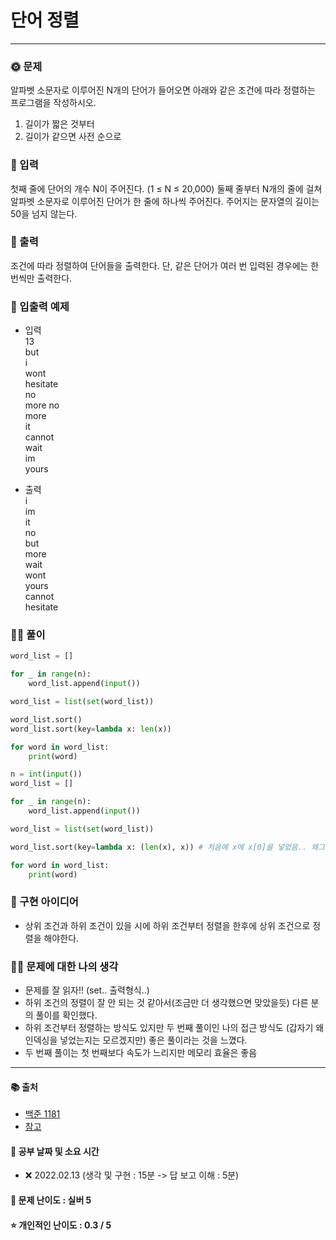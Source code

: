 # 단어 정렬

-----
### 🌞 문제
알파벳 소문자로 이루어진 N개의 단어가 들어오면 아래와 같은 조건에 따라 정렬하는 프로그램을 작성하시오.

1. 길이가 짧은 것부터
2. 길이가 같으면 사전 순으로

### 📝 입력
첫째 줄에 단어의 개수 N이 주어진다. (1 ≤ N ≤ 20,000) 둘째 줄부터 N개의 줄에 걸쳐 알파벳 소문자로 이루어진 단어가 한 줄에 하나씩 주어진다. 주어지는 문자열의 길이는 50을 넘지 않는다.

### 👋 출력 
조건에 따라 정렬하여 단어들을 출력한다. 단, 같은 단어가 여러 번 입력된 경우에는 한 번씩만 출력한다.

### 🚩 입출력 예제
- 입력  
13  
but  
i  
wont  
hesitate  
no  
more 
no  
more  
it  
cannot  
wait    
im  
yours  
  

- 출력  
i  
im  
it  
no  
but  
more  
wait  
wont  
yours  
cannot  
hesitate  
  
### 👩‍💻 풀이
```python
word_list = []

for _ in range(n):
    word_list.append(input())

word_list = list(set(word_list))

word_list.sort()
word_list.sort(key=lambda x: len(x))

for word in word_list:
    print(word)
```
```python
n = int(input())
word_list = []

for _ in range(n):
    word_list.append(input())

word_list = list(set(word_list))

word_list.sort(key=lambda x: (len(x), x)) # 처음에 x에 x[0]을 넣었음.. 왜그랬지?

for word in word_list:
    print(word)
```

### 🔑 구현 아이디어
- 상위 조건과 하위 조건이 있을 시에 하위 조건부터 정렬을 한후에 상위 조건으로 정렬을 해야한다.

### 🙋‍♀‍ 문제에 대한 나의 생각
- 문제를 잘 읽자!! (set.. 출력형식..)
- 하위 조건의 정렬이 잘 안 되는 것 같아서(조금만 더 생각했으면 맞았을듯) 다른 분의 풀이를 확인했다.
- 하위 조건부터 정렬하는 방식도 있지만 두 번째 풀이인 나의 접근 방식도 (갑자기 왜 인덱싱을 넣었는지는 모르겠지만) 좋은 풀이라는 것을 느꼈다.
- 두 번째 풀이는 첫 번째보다 속도가 느리지만 메모리 효율은 좋음

-------------
#### 📚 출처
- [백준 1181](https://www.acmicpc.net/problem/1181)
- [참고](https://velog.io/@1204jh/1181)
#### 📅 공부 날짜 및 소요 시간
- ❌ 2022.02.13 (생각 및 구현 : 15분 -> 답 보고 이해 : 5분)  
#### 🌳 문제 난이도 : 실버 5
#### ⭐ 개인적인 난이도 : 0.3 / 5